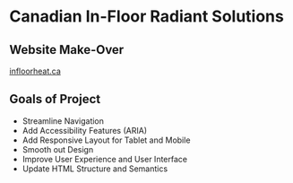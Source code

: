 # Canadian In-Floor Radiant Solutions
## Website Make-Over
[infloorheat.ca][1]

## Goals of Project
* Streamline Navigation
* Add Accessibility Features (ARIA)
* Add Responsive Layout for Tablet and Mobile
* Smooth out Design
* Improve User Experience and User Interface
* Update HTML Structure and Semantics

[1]: http://www.infloorheat.ca/	"infloorheat.ca"